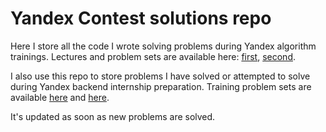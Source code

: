 # Yandex Contest solutions repo

Here I store all the code I wrote solving problems during Yandex algorithm trainings. Lectures and problem sets are available here: [first](https://yandex.ru/yaintern/algorithm-training_1), [second](https://yandex.ru/yaintern/algorithm-training).

I also use this repo to store problems I have solved or attempted to solve during Yandex backend internship preparation. Training problem sets are available [here](https://contest.yandex.ru/contest/8458/enter/) and [here](https://contest.yandex.ru/contest/28412/enter).

It's updated as soon as new problems are solved.
